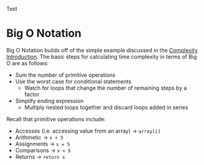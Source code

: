 Test

# Big O Notation

Big O Notation builds off of the simple example discussed in the [Complexity Introduction](). The basic steps for calculating time complexity in terms of Big O are as follows:
- Sum the number of primitive operations
- Use the worst case for conditional statements
  - Watch for loops that change the number of remaining steps by a factor
- Simplify ending expression
  - Multiply nested loops together and discard loops added in series

Recall that primitive operations include:
- Accesses (i.e. accessing value from an array) -> `array[i]`
- Arithmetic -> `x + 5`
- Assignments -> `x = 5`
- Comparisons -> `x < 5`
- Returns -> `return x`

